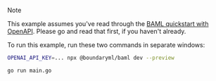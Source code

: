 > [!NOTE]  
> This example assumes you've read through the [BAML quickstart with
> OpenAPI](http://docs.boundaryml.com/docs/get-started/quickstart/openapi). Please
> go and read that first, if you haven't already.

To run this example, run these two commands in separate windows:

```bash
OPENAI_API_KEY=... npx @boundaryml/baml dev --preview
```

```bash
go run main.go
```
